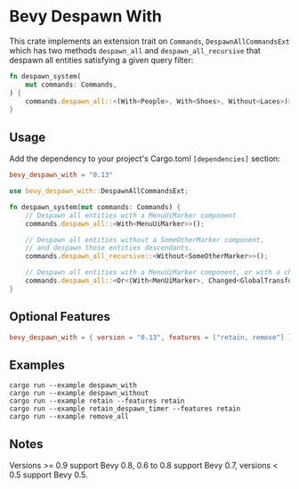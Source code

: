 # Bevy Despawn With

This crate implements an extension trait on `Commands`, `DespawnAllCommandsExt` which has two methods `despawn_all` and `despawn_all_recursive` that despawn all entities satisfying a given query filter:

```rust
fn despawn_system(
    mut commands: Commands,
) {
    commands.despawn_all::<(With<People>, With<Shoes>, Without<Laces>)>();
}
```

## Usage

Add the dependency to your project's Cargo.toml `[dependencies]` section:

```toml
bevy_despawn_with = "0.13"
```

```rust
use bevy_despawn_with::DespawnAllCommandsExt;

fn despawn_system(mut commands: Commands) {
    // Despawn all entities with a MenuUiMarker component
    commands.despawn_all::<With<MenuUiMarker>>();

    // Despawn all entities without a SomeOtherMarker component, 
    // and despawn those entities descendants.
    commands.despawn_all_recursive::<Without<SomeOtherMarker>>();

    // Despawn all entities with a MenuUiMarker component, or with a changed GlobalTransform.
    commands.despawn_all::<Or<(With<MenUiMarker>, Changed<GlobalTransform>)>>();
}
```

## Optional Features

```toml
bevy_despawn_with = { version = "0.13", features = ["retain, remove"] }
```

## Examples

```
cargo run --example despawn_with
cargo run --example despawn_without
cargo run --example retain --features retain
cargo run --example retain_despawn_timer --features retain
cargo run --example remove_all
```

## Notes

Versions >= 0.9 support Bevy 0.8, 0.6 to 0.8 support Bevy 0.7, versions < 0.5 support Bevy 0.5.